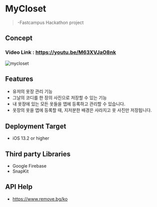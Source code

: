 # MyCloset

> -Fastcampus Hackathon project

## Concept

### Video Link : https://youtu.be/M63XVJaO8nk

![mycloset](https://tva1.sinaimg.cn/large/007S8ZIlgy1giqe8gqiy5j31jk0k01kx.jpg)

## Features

- 유저의 옷장 관리 기능
- 그날의 코디를 한 장의 사진으로 저장할 수 있는 기능
- 내 옷장에 있는 모든 옷들을 앱에 등록하고 관리할 수 있습니다.
- 옷장의 옷을 앱에 등록할 때, 지저분한 배경은 사라지고 옷 사진만 저장됩니다.

## Deployment Target

- iOS 13.2 or higher

## Third party Libraries

- Google Firebase
- SnapKit

## API Help

- https://www.remove.bg/ko